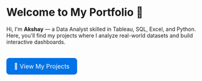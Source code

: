 # Welcome to My Portfolio 👋

Hi, I'm **Akshay** — a Data Analyst skilled in Tableau, SQL, Excel, and Python.  
Here, you'll find my projects where I analyze real-world datasets and build interactive dashboards.

<a href="/projects/" style="display:inline-block; margin-top:20px; padding:12px 20px; background:#0073e6; color:white; font-size:16px; text-decoration:none; border-radius:8px;">🚀 View My Projects</a>
